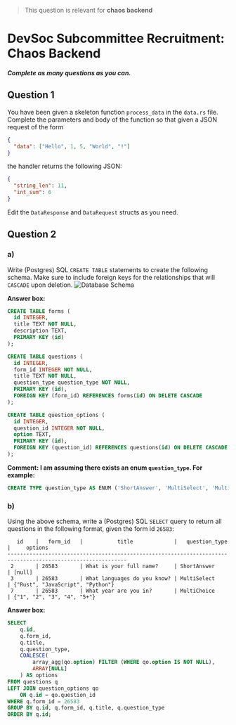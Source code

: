 > This question is relevant for **chaos backend**

# DevSoc Subcommittee Recruitment: Chaos Backend

***Complete as many questions as you can.***

## Question 1
You have been given a skeleton function `process_data` in the `data.rs` file.
Complete the parameters and body of the function so that given a JSON request of the form

```json
{
  "data": ["Hello", 1, 5, "World", "!"]
}
```

the handler returns the following JSON:
```json
{
  "string_len": 11,
  "int_sum": 6
}
```

Edit the `DataResponse` and `DataRequest` structs as you need.

## Question 2

### a)
Write (Postgres) SQL `CREATE TABLE` statements to create the following schema.
Make sure to include foreign keys for the relationships that will `CASCADE` upon deletion.
![Database Schema](db_schema.png)

**Answer box:**
```sql
CREATE TABLE forms (
  id INTEGER,
  title TEXT NOT NULL,
  description TEXT,
  PRIMARY KEY (id)
);

CREATE TABLE questions (
  id INTEGER,
  form_id INTEGER NOT NULL,
  title TEXT NOT NULL,
  question_type question_type NOT NULL,
  PRIMARY KEY (id),
  FOREIGN KEY (form_id) REFERENCES forms(id) ON DELETE CASCADE
);

CREATE TABLE question_options (
  id INTEGER,
  question_id INTEGER NOT NULL,
  option TEXT,
  PRIMARY KEY (id),
  FOREIGN KEY (question_id) REFERENCES questions(id) ON DELETE CASCADE
);
```
**Comment: I am assuming there exists an enum `question_type`. For example:**
```sql 
CREATE TYPE question_type AS ENUM ('ShortAnswer', 'MultiSelect', 'MultiChoice'); 
``` 

### b)
Using the above schema, write a (Postgres) SQL `SELECT` query to return all questions in the following format, given the form id `26583`:
```
   id    |   form_id   |           title             |   question_type   |     options
------------------------------------------------------------------------------------------------------------
 2       | 26583       | What is your full name?     | ShortAnswer       | [null]
 3       | 26583       | What languages do you know? | MultiSelect       | {"Rust", "JavaScript", "Python"}
 7       | 26583       | What year are you in?       | MultiChoice       | {"1", "2", "3", "4", "5+"}
```

**Answer box:**
```sql
SELECT 
    q.id,
    q.form_id,
    q.title,
    q.question_type,
    COALESCE(
        array_agg(qo.option) FILTER (WHERE qo.option IS NOT NULL),
        ARRAY[NULL]
    ) AS options
FROM questions q
LEFT JOIN question_options qo
    ON q.id = qo.question_id
WHERE q.form_id = 26583
GROUP BY q.id, q.form_id, q.title, q.question_type
ORDER BY q.id;
```